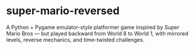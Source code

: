 # super-mario-reversed
A Python + Pygame emulator-style platformer game inspired by Super Mario Bros — but played backward from World 8 to World 1, with mirrored levels, reverse mechanics, and time-twisted challenges.
